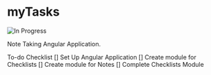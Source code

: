 # myTasks

![In Progress](https://img.shields.io/badge/status-In%20Progress-yellow)

Note Taking Angular Application.

To-do Checklist 
[] Set Up Angular Application
[] Create module for Checklists
[] Create module for Notes
[] Complete Checklists Module


